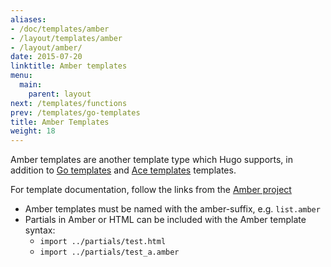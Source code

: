 ```yaml
---
aliases:
- /doc/templates/amber
- /layout/templates/amber
- /layout/amber/
date: 2015-07-20
linktitle: Amber templates
menu:
  main:
    parent: layout
next: /templates/functions
prev: /templates/go-templates
title: Amber Templates
weight: 18
---
```


Amber templates are another template type which Hugo supports, in addition to [Go templates](/templates/go-templates) and [Ace templates](/templates/ace-templates) templates.

For template documentation, follow the links from the [Amber project](https://github.com/eknkc/amber)

* Amber templates must be named with the amber-suffix, e.g. `list.amber`
* Partials in Amber or HTML can be included with the Amber template syntax:
	* `import ../partials/test.html `
	* `import ../partials/test_a.amber `


